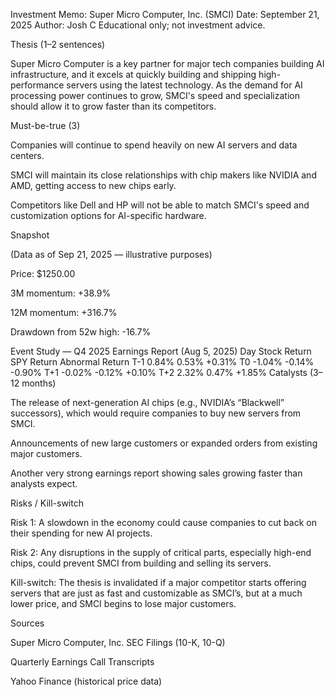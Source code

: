 Investment Memo: Super Micro Computer, Inc. (SMCI)
Date: September 21, 2025
Author: Josh C
Educational only; not investment advice.

Thesis (1–2 sentences)

Super Micro Computer is a key partner for major tech companies building AI infrastructure, and it excels at quickly building and shipping high-performance servers using the latest technology. As the demand for AI processing power continues to grow, SMCI's speed and specialization should allow it to grow faster than its competitors.

Must-be-true (3)

Companies will continue to spend heavily on new AI servers and data centers.

SMCI will maintain its close relationships with chip makers like NVIDIA and AMD, getting access to new chips early.

Competitors like Dell and HP will not be able to match SMCI's speed and customization options for AI-specific hardware.

Snapshot

(Data as of Sep 21, 2025 — illustrative purposes)

Price: $1250.00

3M momentum: +38.9%

12M momentum: +316.7%

Drawdown from 52w high: -16.7%

Event Study — Q4 2025 Earnings Report (Aug 5, 2025)
Day	Stock Return	SPY Return	Abnormal Return
T-1	0.84%	0.53%	+0.31%
T0	-1.04%	-0.14%	-0.90%
T+1	-0.02%	-0.12%	+0.10%
T+2	2.32%	0.47%	+1.85%
Catalysts (3–12 months)

The release of next-generation AI chips (e.g., NVIDIA’s “Blackwell” successors), which would require companies to buy new servers from SMCI.

Announcements of new large customers or expanded orders from existing major customers.

Another very strong earnings report showing sales growing faster than analysts expect.

Risks / Kill-switch

Risk 1: A slowdown in the economy could cause companies to cut back on their spending for new AI projects.

Risk 2: Any disruptions in the supply of critical parts, especially high-end chips, could prevent SMCI from building and selling its servers.

Kill-switch: The thesis is invalidated if a major competitor starts offering servers that are just as fast and customizable as SMCI’s, but at a much lower price, and SMCI begins to lose major customers.

Sources

Super Micro Computer, Inc. SEC Filings (10-K, 10-Q)

Quarterly Earnings Call Transcripts

Yahoo Finance (historical price data)
